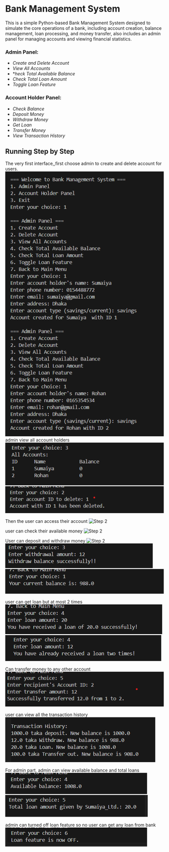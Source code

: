 # Bank Management System

This is a simple Python-based Bank Management System designed to simulate the core operations of a bank, including account creation, balance management, loan processing, and money transfer, also includes an admin panel for managing accounts and viewing financial statistics.

### Admin Panel:
- *Create and Delete Account*
- *View All Accounts*
- **heck Total Available Balance*
- *Check Total Loan Amount*
- *Toggle Loan Feature*
### Account Holder Panel:
- *Check Balance* 
- *Deposit Money*
- *Withdraw Money*
- *Get Loan*
- *Transfer Money*
- *View Transaction History*

## Running Step by Step
The very first interface,,first choose admin to create and delete account for users.
![Step 1](./assets/1.png)
admin view all account holders
![](./assets/2.1.png)
![](./assets/del.png)


Then the user can access their account
![Step 2](./assets/2.2.png")

user can check their available money
![Step 2](./assets/3.1.png")

User can deposit and withdraw money
![Step 2](./assets/3.2.png") 
![Step 1](./assets/4.1.png)
![Step 1](./assets/4.3.png)

user can get loan but at most 2 times 
![Step 1](./assets/4.4.png)
![Step 1](./assets/5.1.png)

Can transfer money to any other account
![Step 1](./assets/trans.png)

user can view all the transaction history
![3.1](./assets/6.1.png)


For admin part, admin can view available balance and total loans
![3.1](./assets/totBal.png)
![3.1](./assets/5.2.png)

admin can turned off loan feature so no user can get any loan from bank
![3.1](./assets/6.2.png)







